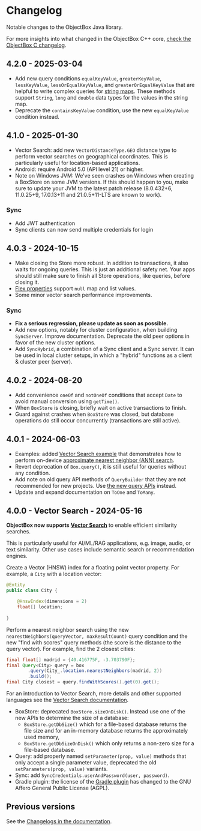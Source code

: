 # Changelog

Notable changes to the ObjectBox Java library.

For more insights into what changed in the ObjectBox C++ core, [check the ObjectBox C changelog](https://github.com/objectbox/objectbox-c/blob/main/CHANGELOG.md).

## 4.2.0 - 2025-03-04

- Add new query conditions `equalKeyValue`, `greaterKeyValue`, `lessKeyValue`, `lessOrEqualKeyValue`, and 
  `greaterOrEqualKeyValue` that are helpful to write complex queries for [string maps](https://docs.objectbox.io/advanced/custom-types#flex-properties).
  These methods support `String`, `long` and `double` data types for the values in the string map.
- Deprecate the `containsKeyValue` condition, use the new `equalKeyValue` condition instead.

## 4.1.0 - 2025-01-30

- Vector Search: add new `VectorDistanceType.GEO` distance type to perform vector searches on geographical coordinates.
  This is particularly useful for location-based applications.
- Android: require Android 5.0 (API level 21) or higher.
- Note on Windows JVM: We've seen crashes on Windows when creating a BoxStore on some JVM versions.
  If this should happen to you, make sure to update your JVM to the latest patch release
  (8.0.432+6, 11.0.25+9, 17.0.13+11 and 21.0.5+11-LTS are known to work).

### Sync

- Add JWT authentication
- Sync clients can now send multiple credentials for login

## 4.0.3 - 2024-10-15

- Make closing the Store more robust. In addition to transactions, it also waits for ongoing queries. This is just an
  additional safety net. Your apps should still make sure to finish all Store operations, like queries, before closing it.
- [Flex properties](https://docs.objectbox.io/advanced/custom-types#flex-properties) support `null` map and list values.
- Some minor vector search performance improvements.

### Sync

- **Fix a serious regression, please update as soon as possible.**
- Add new options, notably for cluster configuration, when building `SyncServer`. Improve documentation.
  Deprecate the old peer options in favor of the new cluster options.
- Add `SyncHybrid`, a combination of a Sync client and a Sync server. It can be used in local cluster setups, in
  which a "hybrid" functions as a client & cluster peer (server).

## 4.0.2 - 2024-08-20

- Add convenience `oneOf` and `notOneOf` conditions that accept `Date` to avoid manual conversion using `getTime()`.
- When `BoxStore` is closing, briefly wait on active transactions to finish.
- Guard against crashes when `BoxStore` was closed, but database operations do still occur concurrently (transactions are still active).

## 4.0.1 - 2024-06-03

- Examples: added [Vector Search example](https://github.com/objectbox/objectbox-examples/tree/main/java-main-vector-search) that demonstrates how to perform on-device [approximate nearest neighbor (ANN) search](https://docs.objectbox.io/on-device-vector-search).
- Revert deprecation of `Box.query()`, it is still useful for queries without any condition.
- Add note on old query API methods of `QueryBuilder` that they are not recommended for new projects. Use [the new query APIs](https://docs.objectbox.io/queries) instead.
- Update and expand documentation on `ToOne` and `ToMany`.

## 4.0.0 - Vector Search - 2024-05-16

**ObjectBox now supports** [**Vector Search**](https://docs.objectbox.io/ann-vector-search) to enable efficient similarity searches.

This is particularly useful for AI/ML/RAG applications, e.g. image, audio, or text similarity. Other use cases include semantic search or recommendation engines.

Create a Vector (HNSW) index for a floating point vector property. For example, a `City` with a location vector:

```java
@Entity
public class City {

    @HnswIndex(dimensions = 2)
    float[] location;
    
}
```

Perform a nearest neighbor search using the new `nearestNeighbors(queryVector, maxResultCount)` query condition and the new "find with scores" query methods (the score is the distance to the query vector). For example, find the 2 closest cities:

```java
final float[] madrid = {40.416775F, -3.703790F};
final Query<City> query = box
        .query(City_.location.nearestNeighbors(madrid, 2))
        .build();
final City closest = query.findWithScores().get(0).get();
```

For an introduction to Vector Search, more details and other supported languages see the [Vector Search documentation](https://docs.objectbox.io/ann-vector-search).

- BoxStore: deprecated `BoxStore.sizeOnDisk()`. Instead use one of the new APIs to determine the size of a database:
  - `BoxStore.getDbSize()` which for a file-based database returns the file size and for an in-memory database returns the approximately used memory,
  - `BoxStore.getDbSizeOnDisk()` which only returns a non-zero size for a file-based database.
- Query: add properly named `setParameter(prop, value)` methods that only accept a single parameter value, deprecated the old `setParameters(prop, value)` variants.
- Sync: add `SyncCredentials.userAndPassword(user, password)`.
- Gradle plugin: the license of the [Gradle plugin](https://github.com/objectbox/objectbox-java-generator) has changed to the GNU Affero General Public License (AGPL).

## Previous versions

See the [Changelogs in the documentation](https://docs.objectbox.io/changelogs).
